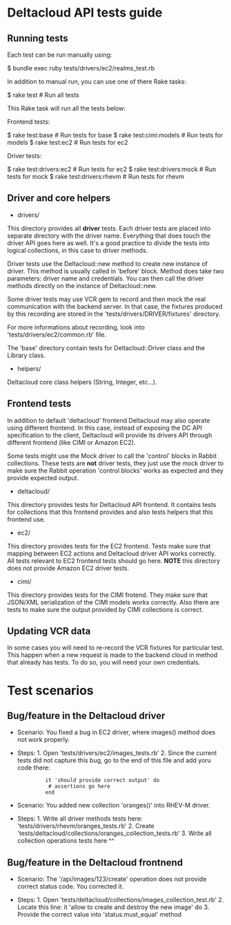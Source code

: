 Deltacloud API tests guide
==========================

Running tests
-----------------------

Each test can be run manually using:

$ bundle exec ruby tests/drivers/ec2/realms_test.rb

In addition to manual run, you can use one of there Rake tasks:

$ rake test                 # Run all tests

This Rake task will run all the tests below:

Frontend tests:

$ rake test:base            # Run tests for base
$ rake test:cimi:models     # Run tests for models
$ rake test:ec2             # Run tests for ec2

Driver tests:

$ rake test:drivers:ec2     # Run tests for ec2
$ rake test:drivers:mock    # Run tests for mock
$ rake test:drivers:rhevm   # Run tests for rhevm

Driver and core helpers
-----------------------

* drivers/

This directory provides all **driver** tests. Each driver tests are placed into
separate directory with the driver name.  Everything that does touch the driver
API goes here as well. It's a good practice to divide the tests into logical
collections, in this case to driver methods.

Driver tests use the Deltacloud::new method to create new instance of driver.
This method is usually called in 'before' block. Method does take two
parameters: driver name and credentials.  You can then call the driver methods
directly on the instance of Deltacloud::new.

Some driver tests may use VCR gem to record and then mock the real communication
with the backend server. In that case, the fixtures produced by this recording
are stored in the 'tests/drivers/DRIVER/fixtures' directory.

For more informations about recording, look into 'tests/drivers/ec2/common.rb'
file.

The 'base' directory contain tests for Deltacloud::Driver class and the Library
class.

* helpers/

Deltacloud core class helpers (String, Integer, etc...).


Frontend tests
--------------------------------------

In addition to default 'deltacloud' frontend Deltacloud may also operate using
different frontend. In this case, instead of exposing the DC API specification
to the client, Deltacloud will provide its drivers API through different
frontend (like CIMI or Amazon EC2).

Some tests might use the Mock driver to call the 'control' blocks in Rabbit
collections.  These tests are **not** driver tests, they just use the mock
driver to make sure the Rabbit operation 'control blocks' works as expected and
they provide expected output.

* deltacloud/

This directory provides tests for Deltacloud API frontend. It contains tests
for collections that this frontend provides and also tests helpers that this
frontend use.

* ec2/

This directory provides tests for the EC2 frontend. Tests make sure that mapping
between EC2 actions and Deltacloud driver API works correctly. All tests
relevant to EC2 frontend tests should go here. **NOTE** this directory does not
provide Amazon EC2 driver tests.

* cimi/

This directory provides tests for the CIMI frotend. They make sure that
JSON/XML serialization of the CIMI models works correctly. Also there are tests
to make sure the output provided by CIMI collections is correct.


Updating VCR data
------------------

In some cases you will need to re-record the VCR fixtures for particular test.
This happen when a new request is made to the backend cloud in method that
already has tests. To do so, you will need your own credentials.


Test scenarios
=================

Bug/feature in the Deltacloud driver
---------------------------------

* Scenario: You fixed a bug in EC2 driver, where images() method does not work
            properly.

* Steps:    1. Open 'tests/drivers/ec2/images_tests.rb'
            2. Since the current tests did not capture this bug, go to the end
               of this file and add yoru code there:

               it 'should provide correct output' do
                # assertions go here
               end

* Scenario: You added new collection 'oranges()' into RHEV-M driver.

* Steps:    1. Write all driver methods tests here: 'tests/drivers/rhevm/oranges_tests.rb'
            2. Create 'tests/deltacloud/collections/oranges_collection_tests.rb'
            3. Write all collection operations tests here ^^


Bug/feature in the Deltacloud frontnend
------------------------------------

* Scenario: The '/api/images/123/create' operation does not provide correct
            status code. You corrected it.

* Steps:    1. Open 'tests/deltacloud/collections/images_collection_test.rb'
            2. Locate this line:
               it 'allow to create and destroy the new image' do
            3. Provide the correct value into 'status.must_equal' method
